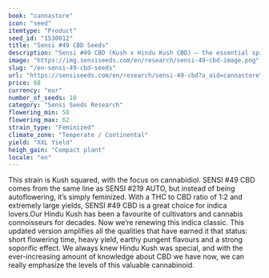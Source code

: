 ```yaml
---
book: "cannastore"
icon: "seed"
itemtype: "Product"
seed_id: "1530012"
title: "Sensi #49 CBD Seeds"
description: "Sensi #49 CBD (Kush x Hindu Kush CBD) – the essential spirit of Kush in a form that concentrates on CBD production. Buy Sensi #49 seeds here."
image: "https://img.sensiseeds.com/en/research/sensi-49-cbd-image.png"
slug: "/en-sensi-49-cbd-seeds"
url: "https://sensiseeds.com/en/research/sensi-49-cbd?a_aid=cannastore"
price: 68
currency: "eur"
number_of_seeds: 10
category: "Sensi Seeds Research"
flowering_min: 58
flowering_max: 62
strain_type: "Feminized"
climate_zone: "Temperate / Continental"
yield: "XXL Yield"
heigh_gain: "Compact plant"
locale: "en"
---
```

This strain is Kush squared, with the focus on cannabidiol. SENSI #49 CBD comes from the same line as SENSI #219 AUTO, but instead of being autoflowering, it’s simply feminized. With a THC to CBD ratio of 1:2 and extremely large yields, SENSI #49 CBD is a great choice for indica lovers.Our Hindu Kush has been a favourite of cultivators and cannabis connoisseurs for decades. Now we’re renewing this indica classic. This updated version amplifies all the qualities that have earned it that status: short flowering time, heavy yield, earthy pungent flavours and a strong soporific effect. We always knew Hindu Kush was special, and with the ever-increasing amount of knowledge about CBD we have now, we can really emphasize the levels of this valuable cannabinoid.
